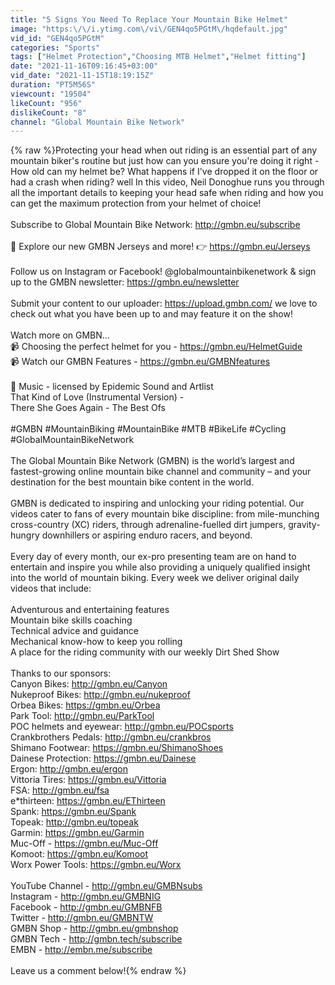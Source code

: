 ```yaml
---
title: "5 Signs You Need To Replace Your Mountain Bike Helmet"
image: "https:\/\/i.ytimg.com\/vi\/GEN4qo5PGtM\/hqdefault.jpg"
vid_id: "GEN4qo5PGtM"
categories: "Sports"
tags: ["Helmet Protection","Choosing MTB Helmet","Helmet fitting"]
date: "2021-11-16T09:16:45+03:00"
vid_date: "2021-11-15T18:19:15Z"
duration: "PT5M56S"
viewcount: "19504"
likeCount: "956"
dislikeCount: "8"
channel: "Global Mountain Bike Network"
---
```

{% raw %}Protecting your head when out riding is an essential part of any mountain biker's routine but just how can you ensure you're doing it right - How old can my helmet be? What happens if I've dropped it on the floor or had a crash when riding? well In this video, Neil Donoghue runs you through all the important details to keeping your head safe when riding and how you can get the maximum protection from your helmet of choice!<br /><br />Subscribe to Global Mountain Bike Network: <a rel="nofollow" target="blank" href="http://gmbn.eu/subscribe">http://gmbn.eu/subscribe</a><br /><br />🛒 Explore our new GMBN Jerseys and more! 👉 <a rel="nofollow" target="blank" href="https://gmbn.eu/Jerseys">https://gmbn.eu/Jerseys</a> <br /><br />Follow us on Instagram or Facebook! @globalmountainbikenetwork &amp; sign up to the GMBN newsletter: <a rel="nofollow" target="blank" href="https://gmbn.eu/newsletter">https://gmbn.eu/newsletter</a><br /><br />Submit your content to our uploader: <a rel="nofollow" target="blank" href="https://upload.gmbn.com/">https://upload.gmbn.com/</a> we love to check out what you have been up to and may feature it on the show! <br /><br />Watch more on GMBN...<br />📹  Choosing the perfect helmet for you - <a rel="nofollow" target="blank" href="https://gmbn.eu/HelmetGuide">https://gmbn.eu/HelmetGuide</a><br />📹 Watch our GMBN Features - <a rel="nofollow" target="blank" href="https://gmbn.eu/GMBNfeatures">https://gmbn.eu/GMBNfeatures</a><br /><br />🎵 Music - licensed by Epidemic Sound and Artlist<br />That Kind of Love (Instrumental Version) - <br />There She Goes Again - The Best Ofs<br /><br />#GMBN #MountainBiking #MountainBike #MTB #BikeLife #Cycling #GlobalMountainBikeNetwork <br /><br />The Global Mountain Bike Network (GMBN) is the world’s largest and fastest-growing online mountain bike channel and community – and your destination for the best mountain bike content in the world.<br /><br />GMBN is dedicated to inspiring and unlocking your riding potential. Our videos cater to fans of every mountain bike discipline: from mile-munching cross-country (XC) riders, through adrenaline-fuelled dirt jumpers, gravity-hungry downhillers or aspiring enduro racers, and beyond. <br /><br />Every day of every month, our ex-pro presenting team are on hand to entertain and inspire you while also providing a uniquely qualified insight into the world of mountain biking. Every week we deliver original daily videos that include:<br /><br />Adventurous and entertaining features<br />Mountain bike skills coaching <br />Technical advice and guidance <br />Mechanical know-how to keep you rolling<br />A place for the riding community with our weekly Dirt Shed Show<br /><br />Thanks to our sponsors:<br />Canyon Bikes: <a rel="nofollow" target="blank" href="http://gmbn.eu/Canyon">http://gmbn.eu/Canyon</a><br />Nukeproof Bikes: <a rel="nofollow" target="blank" href="http://gmbn.eu/nukeproof">http://gmbn.eu/nukeproof</a><br />Orbea Bikes: <a rel="nofollow" target="blank" href="https://gmbn.eu/Orbea">https://gmbn.eu/Orbea</a><br />Park Tool: <a rel="nofollow" target="blank" href="http://gmbn.eu/ParkTool">http://gmbn.eu/ParkTool</a><br />POC helmets and eyewear: <a rel="nofollow" target="blank" href="http://gmbn.eu/POCsports">http://gmbn.eu/POCsports</a> <br />Crankbrothers Pedals: <a rel="nofollow" target="blank" href="http://gmbn.eu/crankbros">http://gmbn.eu/crankbros</a><br />Shimano Footwear: <a rel="nofollow" target="blank" href="https://gmbn.eu/ShimanoShoes">https://gmbn.eu/ShimanoShoes</a><br />Dainese Protection: <a rel="nofollow" target="blank" href="https://gmbn.eu/Dainese">https://gmbn.eu/Dainese</a><br />Ergon: <a rel="nofollow" target="blank" href="http://gmbn.eu/ergon">http://gmbn.eu/ergon</a><br />Vittoria Tires: <a rel="nofollow" target="blank" href="https://gmbn.eu/Vittoria">https://gmbn.eu/Vittoria</a><br />FSA: <a rel="nofollow" target="blank" href="http://gmbn.eu/fsa">http://gmbn.eu/fsa</a><br />e*thirteen: <a rel="nofollow" target="blank" href="https://gmbn.eu/EThirteen">https://gmbn.eu/EThirteen</a><br />Spank: <a rel="nofollow" target="blank" href="https://gmbn.eu/Spank">https://gmbn.eu/Spank</a><br />Topeak: <a rel="nofollow" target="blank" href="http://gmbn.eu/topeak">http://gmbn.eu/topeak</a><br />Garmin: <a rel="nofollow" target="blank" href="https://gmbn.eu/Garmin">https://gmbn.eu/Garmin</a><br />Muc-Off - <a rel="nofollow" target="blank" href="https://gmbn.eu/Muc-Off">https://gmbn.eu/Muc-Off</a><br />Komoot: <a rel="nofollow" target="blank" href="https://gmbn.eu/Komoot">https://gmbn.eu/Komoot</a><br />Worx Power Tools: <a rel="nofollow" target="blank" href="https://gmbn.eu/Worx">https://gmbn.eu/Worx</a><br /><br />YouTube Channel - <a rel="nofollow" target="blank" href="http://gmbn.eu/GMBNsubs">http://gmbn.eu/GMBNsubs</a> <br />Instagram - <a rel="nofollow" target="blank" href="http://gmbn.eu/GMBNIG">http://gmbn.eu/GMBNIG</a><br />Facebook - <a rel="nofollow" target="blank" href="http://gmbn.eu/GMBNFB">http://gmbn.eu/GMBNFB</a><br />Twitter - <a rel="nofollow" target="blank" href="http://gmbn.eu/GMBNTW">http://gmbn.eu/GMBNTW</a><br />GMBN Shop - <a rel="nofollow" target="blank" href="http://gmbn.eu/gmbnshop">http://gmbn.eu/gmbnshop</a><br />GMBN Tech - <a rel="nofollow" target="blank" href="http://gmbn.tech/subscribe">http://gmbn.tech/subscribe</a><br />EMBN - <a rel="nofollow" target="blank" href="http://embn.me/subscribe">http://embn.me/subscribe</a><br /><br />Leave us a comment below!{% endraw %}

